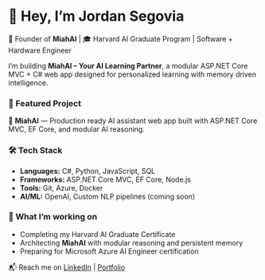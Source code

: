 # 👋 Hey, I’m Jordan Segovia

🚀 Founder of **MiahAI** | 🎓 Harvard AI Graduate Program | Software + Hardware Engineer  

I’m building **MiahAI – Your AI Learning Partner**, a modular ASP.NET Core MVC + C# web app designed for personalized learning with memory driven intelligence.  

### 🌟 Featured Project
🔹 **MiahAI** — Production ready AI assistant web app built with ASP.NET Core MVC, EF Core, and modular AI reasoning.


### 🛠️ Tech Stack
- **Languages:** C#, Python, JavaScript, SQL  
- **Frameworks:** ASP.NET Core MVC, EF Core, Node.js  
- **Tools:** Git, Azure, Docker  
- **AI/ML:** OpenAI, Custom NLP pipelines (coming soon)  

### 🎯 What I’m working on
- Completing my Harvard AI Graduate Certificate  
- Architecting **MiahAI** with modular reasoning and persistent memory  
- Preparing for Microsoft Azure AI Engineer certification  

📬 Reach me on [LinkedIn](https://linkedin.com/in/yourprofile) | [Portfolio](https://yourwebsite.com)
